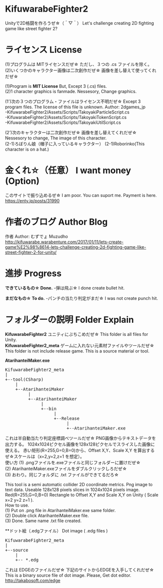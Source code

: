 # KifuwarabeFighter2
Unityで2D格闘を作ろうぜ☆（＾▽＾）  Let's challenge creating 2D fighting game like street fighter 2?

ライセンス License
==================
(1)プログラムは MITライセンスだぜ☆ ただし、３つの .cs ファイルを除く。
(2)いくつかのキャラクター画像は二次創作だぜ☆ 画像を差し替えて使ってくれだぜ☆

(1)Program is **MIT License** But, Except 3 (.cs) files.  
(2)1 character graphics is fanmade. Nessesory, Change graphics.  

(1')次の３つのプログラム・ファイルはライセンス不明だぜ☆ Except 3 program files. The license of this file is unknown. Author: 2dgames_jp  
-KifuwarabeFighter2/Assets/Scripts/TakoyakiParticleScript.cs  
-KifuwarabeFighter2/Assets/Scripts/TakoyakiTokenScript.cs  
-KifuwarabeFighter2/Assets/Scripts/TakoyakiUtilScript.cs  

(2')次のキャラクターは二次創作だぜ☆ 画像を差し替えてくれだぜ☆  Nessesory to change, The image of this character.  
(2-1)ろぼりん娘（帽子に入っているキャラクター）
(2-1)Roborinko(This character is on a hat.)

金くれ☆（任意） I want money (Option)
======================================
このサイトで振り込めるぜ☆ I am poor. You can suport me. Payment is here.  
https://enty.jp/posts/31990  

作者のブログ Author Blog
========================
作者 Author: むずでょ Muzudho  
http://kifuwarabe.warabenture.com/2017/01/11/lets-create-game%E2%98%8614-lets-challenge-creating-2d-fighting-game-like-street-fighter-2-for-unity/  

進捗 Progress
=============
**できているもの☆ Done.**
-弾は飛ぶ☆ I done create bullet hit.  

**まだなもの☆ To do.**
-パンチの当たり判定がまだ☆ I was not create punch hit.  

フォルダーの説明 Folder Explain
===============================
**KifuwarabeFighter2** ユニティにぶちこめだぜ☆ This folder is all files for Unity.  
**KifuwarabeFighter2_meta** ゲームに入れない元素材ファイルやツールだぜ☆ This folder is not include release game. This is a source material or tool.  

**AtarihanteiMaker.exe**  

<pre>
KifuwarabeFighter2_meta
|
+--tool(CSharp)
    |
    +--AtarihanteiMaker
         |
         +--AtarihanteiMaker
              |
              +--bin
                   |
                   +--Release
                        |
                        +--AtarihanteiMaker.exe
</pre>

これは半自動当たり判定座標調べツールだぜ☆ PNG画像からテキストデータを出力する。 1024x1024ピクセル画像を128x128ピクセルでスライスした画像に使える。 赤い矩形(R=255,G=0,B=0)から、Offset X,Y、Scale X,Y を算出するぜ☆スケールは（x=2,y=2,z=1 を想定）。  
使い方
(1) .pngファイルを.exeファイルと同じフォルダーに置けだぜ☆  
(2) AtarihanteiMaker.exeファイルをダブルクリックしろだぜ☆  
(3) おわり。同じフォルダに .txt ファイルができてるだろ☆  

This tool is a semi automatic collider 2D coordinate metrics. Png image to text data. Useable 128x128 pixels slices in 1024x1024 pixels image. Red(R=255,G=0,B=0) Rectangle to Offset X,Y and Scale X,Y on Unity ( Scale x=2 y=2 z=1 ).  
How to use.  
(1) Put on .png file in AtarihanteiMaker.exe same folder.  
(2) Double click AtarihanteiMaker.exe file.  
(3) Done. Same name .txt file created.  

**ドット絵（.edgファイル） Dot image ( .edg files )  

<pre>
KifuwarabeFighter2_meta
|
+--source
    |
    +-- *.edg
</pre>

これは EDGEのファイルだぜ☆ 下記のサイトからEDGEを入手してくれだぜ☆  
This is a binary source file of dot image. Please, Get dot editor.  
http://takabosoft.com/edge  

